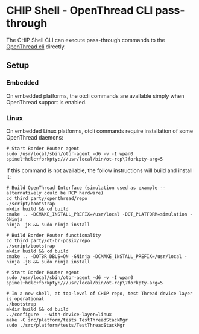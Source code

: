 # CHIP Shell - OpenThread CLI pass-through

The CHIP Shell CLI can execute pass-through commands to the
[OpenThread cli](../../third_party/openthread/repo/src/cli/README.md) directly.

## Setup

### Embedded

On embedded platforms, the otcli commands are available simply when OpenThread
support is enabled.

### Linux

On embedded Linux platforms, otcli commands require installation of some
OpenThread daemons:

```
# Start Border Router agent
sudo /usr/local/sbin/otbr-agent -d6 -v -I wpan0 spinel+hdlc+forkpty:///usr/local/bin/ot-rcp\?forkpty-arg=5
```

If this command is not available, the follow instructions will build and install
it:

```
# Build OpenThread Interface (simulation used as example -- alternatively could be RCP hardware)
cd third_party/openthread/repo
./script/bootstrap
mkdir build && cd build
cmake .. -DCMAKE_INSTALL_PREFIX=/usr/local -DOT_PLATFORM=simulation -GNinja
ninja -j8 && sudo ninja install

# Build Border Router functionality
cd third_party/ot-br-posix/repo
./script/bootstrap
mkdir build && cd build
cmake .. -DOTBR_DBUS=ON -GNinja -DCMAKE_INSTALL_PREFIX=/usr/local -
ninja -j8 && sudo ninja install

# Start Border Router agent
sudo /usr/local/sbin/otbr-agent -d6 -v -I wpan0 spinel+hdlc+forkpty:///usr/local/bin/ot-rcp\?forkpty-arg=5

# In a new shell, at top-level of CHIP repo, test Thread device layer is operational
./bootstrap
mkdir build && cd build
../configure  --with-device-layer=linux
make -C src/platform/tests TestThreadStackMgr
sudo ./src/platform/tests/TestThreadStackMgr
```
